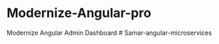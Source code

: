 # Modernize-Angular-pro
Modernize Angular Admin Dashboard
#   S a m a r - a n g u l a r - m i c r o s e r v i c e s  
 